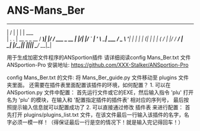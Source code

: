 # ANS-Mans_Ber
___  ___             _        ______
|  \/  |            | |       | ___ \
| .  . | __ _ _ __ / __)______| |_/ / ___ _ __ 
| |\/| |/ _` | '_ \\__ \______| ___ \/ _ \ '__|
| |  | | (_| | | | (   /      | |_/ /  __/ |   
\_|  |_/\__,_|_| |_||_|       \____/ \___|_|   

用于生成加密文件程序的ANSportion插件
请详细阅读config Mans_Ber.txt 文件
ANSportion-Pro 安装地址: https://github.com/XXX-Stalker/ANSportion-Pro

config Mans_Ber.txt 的文件:
将 Mans_Ber_guide.py 文件移动至 plugins 文件夹里面。
还需要在插件表里面配置该插件的环境，如何配置？
    1. 可以在 ANSportion.py 文件中配置：
        首先运行文件或它的EXE，然后输入指令 'plu' 打开名为 'plu' 的模块，在输入和 '配置指定插件的插件表' 相对应的序列号，
        最后按照提示输入信息就可以配置成功了
    2. 可以直接通过修改 插件表 来进行配置：
        首先打开 plugins/plugins_list.txt 文件，在该文件最后一行输入该插件的名字，名字必须一模一样！（得保证最后一行是空的情况下！就是输入完记得回车！）

